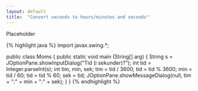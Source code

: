 ```yaml
---
layout: default
title:  "Convert seconds to hours/minutes and seconds"
---
```

Placeholder

{% highlight java %}
import javax.swing.*;

public class Moms {
  public static void main (String[] arg) {
    String s = JOptionPane.showInputDialog("Tid (i sekunder)?");
    int tid = Integer.parseInt(s);
    int tim, min, sek;
    tim = tid / 3600;
    tid = tid % 3600;
    min = tid / 60;
    tid = tid % 60;
    sek = tid;
    JOptionPane.showMessageDialog(null, tim + ":" + min + ":" + sek);
  }
}
{% endhighlight %}
